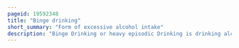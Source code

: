 ```yaml
---
pageid: 19592348
title: "Binge drinking"
short_summary: "Form of excessive alcohol intake"
description: "Binge Drinking or heavy episodic Drinking is drinking alcoholic Beverages with an Intention to become intoxicated by heavy Drinking of Alcohol over a short Period but Definitions vary significantly."
---
```

